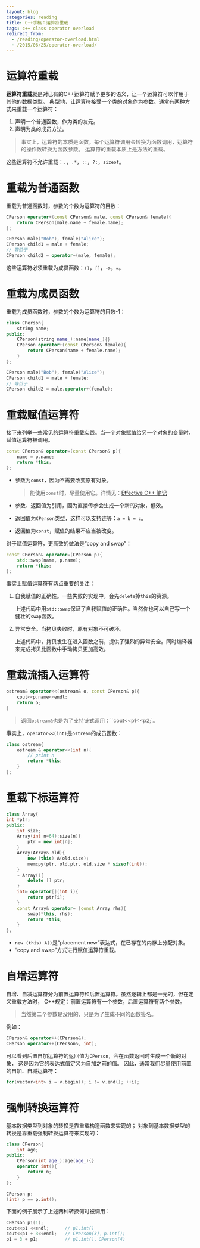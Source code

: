 ```yaml
---
layout: blog 
categories: reading
title: C++手稿：运算符重载
tags: c++ class operator overload
redirect_from:
  - /reading/operator-overload.html
  - /2015/06/25/operator-overload/
---
```


# 运算符重载

**运算符重载**就是对已有的C++运算符赋予更多的语义，让一个运算符可以作用于其他的数据类型。
典型地，让运算符接受一个类的对象作为参数。通常有两种方式来重载一个运算符：

1. 声明一个普通函数，作为类的友元。
2. 声明为类的成员方法。

> 事实上，运算符的本质是函数。每个运算符调用会转换为函数调用，运算符的操作数转换为函数参数。
> 运算符的重载本质上是方法的重载。

这些运算符不允许重载：`.`，`.*`，`::`，`?:`，`sizeof`。

# 重载为普通函数

重载为普通函数时，参数的个数为运算符的目数：

```cpp
CPerson operator+(const CPerson& male, const CPerson& female){
    return CPerson(male.name + female.name);
};

CPerson male("Bob"), female("Alice");
CPerson child1 = male + female;
// 等价于
CPerson child2 = operator+(male, female);
```

这些运算符必须重载为成员函数：`()`，`[]`，`->`，`=`。

# 重载为成员函数

重载为成员函数时，参数的个数为运算符的目数-1：

```cpp
class CPerson{
    string name;
public:
    CPerson(string name_):name(name_){}
    CPerson operator+(const CPerson& female){
        return CPerson(name + female.name);
    }
};

CPerson male("Bob"), female("Alice");
CPerson child1 = male + female;
// 等价于
CPerson child2 = male.operator+(female);
```

<!--more-->

# 重载赋值运算符

接下来列举一些常见的运算符重载实践。当一个对象赋值给另一个对象的变量时，赋值运算符被调用。

```cpp
const CPerson& operator=(const CPerson& p){
    name = p.name;
    return *this;
};
```

* 参数为`const`，因为不需要改变原有对象。

    > 能使用`const`时，尽量使用它。详情见：[Effective C++ 笔记](/2014/05/04/effective-cpp.html)

* 参数、返回值为引用，因为直接传参会生成一个新的对象，低效。
* 返回值为`CPerson`类型，这样可以支持连等：`a = b = c`。
* 返回值为`const`，赋值的结果不应当被改变。

对于赋值运算符，更高效的做法是“copy and swap”：

```cpp
const CPerson& operator=(CPerson p){
    std::swap(name, p.name);
    return *this;
};
```

事实上赋值运算符有两点重要的关注：

1. 自我赋值的正确性。一些失败的实现中，会先`delete`掉`this`的资源。

    上述代码中用`std::swap`保证了自我赋值的正确性。当然你也可以自己写一个健壮的`swap`函数。
    
2. 异常安全。当拷贝失败时，原有对象不可破坏。

    上述代码中，拷贝发生在进入函数之前，提供了强烈的异常安全。同时编译器来完成拷贝比函数中手动拷贝更加高效。

# 重载流插入运算符

```cpp
ostream& operator<<(ostream& o, const CPerson& p){
    cout<<p.name<<endl;
    return o;
}
```

> 返回`ostream&`也是为了支持链式调用：``cout<<p1<<p2;`。

事实上，`operator<<(int)`是`ostream`的成员函数：

```cpp
class ostream{
    ostream & operator<<(int n){
        // print n
        return *this;
    }
};
```

# 重载下标运算符

```cpp
class Array{
int *ptr;
public:
    int size;
    Array(int n=64):size(n){
        ptr = new int[n];
    }
    Array(Array& old){
        new (this) A(old.size);
        memcpy(ptr, old.ptr, old.size * sizeof(int));
    }
    ~ Array(){
        delete [] ptr;
    }
    int& operator[](int i){
        return ptr[i];
    }
    const Array& operator= (const Array rhs){
        swap(*this, rhs);
        return *this;
    }
};
```

* `new (this) A()`是“placement new”表达式，在已存在的内存上分配对象。
* “copy and swap”方式进行赋值运算符重载。

# 自增运算符

自增、自减运算符分为前置运算符和后置运算符。虽然逻辑上都是一元的，但在定义重载方法时，
C++规定：前置运算符有一个参数，后置运算符有两个参数。

> 当然第二个参数是没用的，只是为了生成不同的函数签名。

例如：

```cpp
CPerson& operator++(CPerson&);
CPerson operator++(CPerson&, int);
```

可以看到后置自加运算符的返回值为`CPerson`，会在函数返回时生成一个新的对象，
这是因为它的表达式值定义为自加之前的值。
因此，通常我们尽量使用前置的自加、自减运算符：

```cpp
for(vector<int> i = v.begin(); i != v.end(); ++i);
```

# 强制转换运算符

基本数据类型到对象的转换是靠重载构造函数来实现的；
对象到基本数据类型的转换是靠重载强制转换运算符来实现的：

```cpp
class CPerson{
    int age;
public:
    CPerson(int age_):age(age_){}
    operator int(){ 
        return n;
    }
};

CPerson p;
(int) p == p.int();
```

下面的例子展示了上述两种转换何时被调用：

```cpp
CPerson p1(1);
cout<<p1 <<endl;      // p1.int()
cout<<p1 + 3<<endl;   // CPerson(3)，p.int();
p1 = 3 + p1;          // p1.int()，CPerson(4)
```
